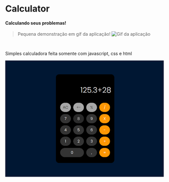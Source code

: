 # Calculator

#### Calculando seus problemas!

> Pequena demonstração em gif da aplicação!
> <img src="./assets/calculadora.gif" alt="Gif da aplicação">

<br>

<p>Simples calculadora feita somente com javascript, css e html</p>

  <img src="./assets/calculadora.png" alt="printscreen da aplicação">
